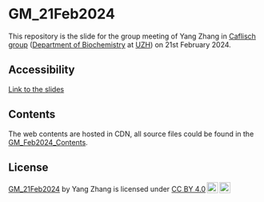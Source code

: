 # GM_21Feb2024
This repository is the slide for the group meeting of Yang Zhang in [Caflisch group](http://www.biochem-caflisch.uzh.ch/) ([Department of Biochemistry](https://www.bioc.uzh.ch/en.html) at [UZH](https://www.uzh.ch/en.html)) on 21st February 2024.

## Accessibility
[Link to the slides](https://miemiewebsites.b-cdn.net/GM_21Feb2024.html)

## Contents
The web contents are hosted in CDN, all source files could be found in the [GM_Feb2024_Contents](GM_Feb2024_Contents.zip).

## License
<p xmlns:cc="http://creativecommons.org/ns#" xmlns:dct="http://purl.org/dc/terms/"><a property="dct:title" rel="cc:attributionURL" href="https://github.com/miemiemmmm/GM_21Feb2024">GM_21Feb2024</a> by <span property="cc:attributionName">Yang Zhang</span> is licensed under <a href="http://creativecommons.org/licenses/by/4.0/?ref=chooser-v1" target="_blank" rel="license noopener noreferrer" style="display:inline-block;">CC BY 4.0<img style="height:22px!important;margin-left:3px;vertical-align:text-bottom;" src="https://mirrors.creativecommons.org/presskit/icons/cc.svg?ref=chooser-v1"><img style="height:22px!important;margin-left:3px;vertical-align:text-bottom;" src="https://mirrors.creativecommons.org/presskit/icons/by.svg?ref=chooser-v1"></a></p>

